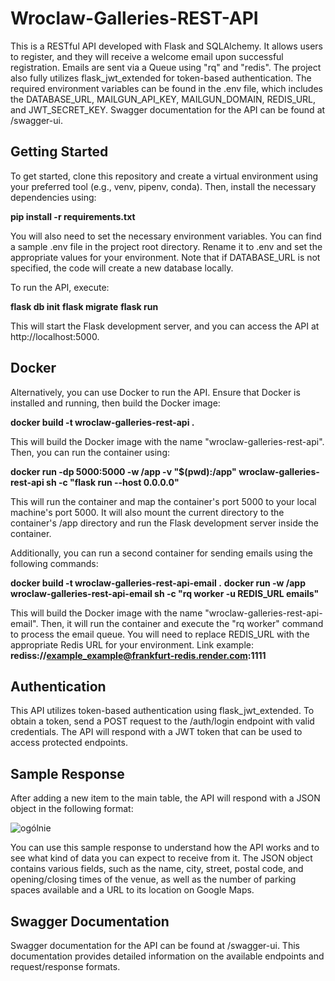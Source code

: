 # Wroclaw-Galleries-REST-API

This is a RESTful API developed with Flask and SQLAlchemy. It allows users to register, and they will receive a welcome email upon successful registration. Emails are sent via a Queue using "rq" and "redis". The project also fully utilizes flask_jwt_extended for token-based authentication. The required environment variables can be found in the .env file, which includes the DATABASE_URL, MAILGUN_API_KEY, MAILGUN_DOMAIN, REDIS_URL, and JWT_SECRET_KEY. Swagger documentation for the API can be found at /swagger-ui.

## Getting Started

To get started, clone this repository and create a virtual environment using your preferred tool (e.g., venv, pipenv, conda). Then, install the necessary dependencies using:

**pip install -r requirements.txt**

You will also need to set the necessary environment variables. You can find a sample .env file in the project root directory. Rename it to .env and set the appropriate values for your environment. Note that if DATABASE_URL is not specified, the code will create a new database locally.

To run the API, execute:

**flask db init**
**flask migrate**
**flask run**

This will start the Flask development server, and you can access the API at http://localhost:5000.

## Docker
Alternatively, you can use Docker to run the API. Ensure that Docker is installed and running, then build the Docker image:

**docker build -t wroclaw-galleries-rest-api .**

This will build the Docker image with the name "wroclaw-galleries-rest-api". Then, you can run the container using:

**docker run -dp 5000:5000 -w /app -v "$(pwd):/app" wroclaw-galleries-rest-api sh -c "flask run --host 0.0.0.0"**

This will run the container and map the container's port 5000 to your local machine's port 5000. It will also mount the current directory to the container's /app directory and run the Flask development server inside the container.

Additionally, you can run a second container for sending emails using the following commands:

**docker build -t wroclaw-galleries-rest-api-email .**
**docker run -w /app wroclaw-galleries-rest-api-email sh -c "rq worker -u REDIS_URL emails"**

This will build the Docker image with the name "wroclaw-galleries-rest-api-email". Then, it will run the container and execute the "rq worker" command to process the email queue. You will need to replace REDIS_URL with the appropriate Redis URL for your environment.
Link example:
__rediss://example_example@frankfurt-redis.render.com:1111__

## Authentication
This API utilizes token-based authentication using flask_jwt_extended. To obtain a token, send a POST request to the /auth/login endpoint with valid credentials. The API will respond with a JWT token that can be used to access protected endpoints.

## Sample Response
After adding a new item to the main table, the API will respond with a JSON object in the following format:

![ogólnie](https://user-images.githubusercontent.com/121942715/231760771-013e0cdb-e4e5-4c80-a401-26a6050cd76a.png)

You can use this sample response to understand how the API works and to see what kind of data you can expect to receive from it. The JSON object contains various fields, such as the name, city, street, postal code, and opening/closing times of the venue, as well as the number of parking spaces available and a URL to its location on Google Maps.

## Swagger Documentation
Swagger documentation for the API can be found at /swagger-ui. This documentation provides detailed information on the available endpoints and request/response formats.
